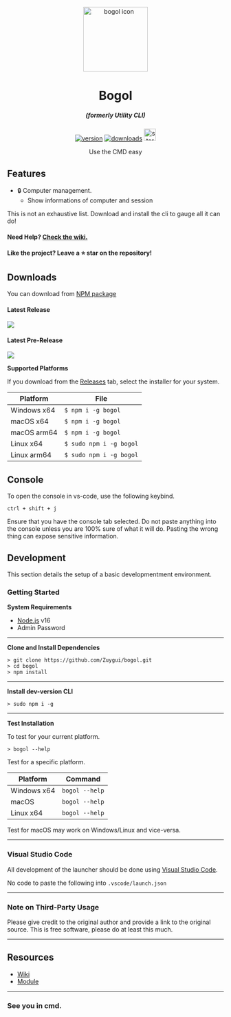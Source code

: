 <p align="center"><img src="https://cdn-icons-png.flaticon.com/512/3925/3925059.png" width="150px" height="150px" alt="bogol icon"></p>

<h1 align="center">Bogol</h1>

<em><h5 align="center">(formerly Utility CLI)</h5></em>

[<p align="center"><img src="https://img.shields.io/github/v/release/Zuygui/Bogol?include_prereleases&style=for-the-badge" alt="version">](https://github.com/Zuygui/Bogol/realeases) [<img src="https://img.shields.io/npm/dt/bogol?style=for-the-badge" alt="downloads">](https://npmjs.org/package/bogol) <img src="https://forthebadge.com/images/badges/winter-is-coming.svg"  height="28px" alt="stark"></p>

<p align="center">Use the CMD easy</p>

## Features

* 🔒 Computer management.
  * Show informations of computer and session

This is not an exhaustive list. Download and install the cli to gauge all it can do!

#### Need Help? [Check the wiki.][wiki]

#### Like the project? Leave a ⭐ star on the repository!

## Downloads

You can download from [NPM package](https://npmjs.org/package/bogol)

#### Latest Release

[![](https://img.shields.io/github/release/Zuygui/Bogol.svg?style=flat-square)](https://github.com/Zuygui/bogol/releases/latest)

#### Latest Pre-Release
[![](https://img.shields.io/github/release/Zuygui/bogol/all.svg?style=flat-square)](https://github.com/Zuygui/bogol/releases)

**Supported Platforms**

If you download from the [Releases](https://github.com/Zuygui/Bogol/releases) tab, select the installer for your system.

| Platform | File |
| -------- | ---- |
| Windows x64 | `$ npm i -g bogol` |
| macOS x64 | `$ npm i -g bogol` |
| macOS arm64 | `$ npm i -g bogol` |
| Linux x64 | `$ sudo npm i -g bogol` |
| Linux arm64 | `$ sudo npm i -g bogol` |

## Console

To open the console in vs-code, use the following keybind.

```console
ctrl + shift + j
```

Ensure that you have the console tab selected. Do not paste anything into the console unless you are 100% sure of what it will do. Pasting the wrong thing can expose sensitive information.

## Development

This section details the setup of a basic developmentment environment.

### Getting Started

**System Requirements**

* [Node.js][nodejs] v16
* Admin Password

---

**Clone and Install Dependencies**

```console
> git clone https://github.com/Zuygui/bogol.git
> cd bogol
> npm install
```

---

**Install dev-version CLI**

```console
> sudo npm i -g
```

---

**Test Installation**

To test for your current platform.

```console
> bogol --help
```

Test for a specific platform.

| Platform    | Command              |
| ----------- | -------------------- |
| Windows x64 | `bogol --help`   |
| macOS       | `bogol --help`   |
| Linux x64   | `bogol --help` |

Test for macOS may work on Windows/Linux and vice-versa.

---

### Visual Studio Code

All development of the launcher should be done using [Visual Studio Code][vscode].

No code to paste the following into `.vscode/launch.json`

---

### Note on Third-Party Usage

Please give credit to the original author and provide a link to the original source. This is free software, please do at least this much.

---

## Resources

* [Wiki][wiki]
* [Module][bogol]

---

### See you in cmd.


[nodejs]: https://nodejs.org/en/ 'Node.js'
[vscode]: https://code.visualstudio.com/ 'Visual Studio Code'
[wiki]: https://github.com/Zuygui/bogol/wiki 'wiki'
[bogol]: https://npmjs.org/package/bogol 'bogol'
